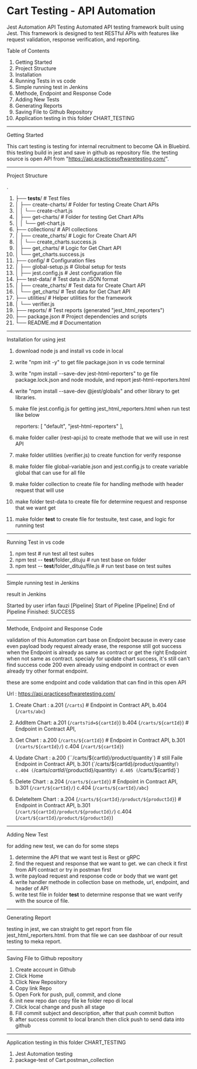 # Cart Testing - API Automation

Jest Automation API Testing
Automated API testing framework built using Jest. This framework is designed to test RESTful APIs with features like request validation, response verification, and reporting.

Table of Contents
1. Getting Started
2. Project Structure
3. Installation
4. Running Tests in vs code
5. Simple running test in Jenkins
6. Methode, Endpoint and Response Code
7. Adding New Tests
8. Generating Reports
9. Saving File to Github Repository
9. Application testing in this folder CHART_TESTING

---------------------
Getting Started

This cart testing is testing for internal recruitment to become QA in Bluebird. 
this testing build in jest and save in github as repository file. 
the testing source is open API from "https://api.practicesoftwaretesting.com/".

---------------------
Project Structure

.
1.  ├── __tests__/                 # Test files
2.  │   ├── create-charts/         # Folder for testing Create Chart APIs
3.  │   │   └── create-chart.js
4.  │   ├── get-charts/            # Folder for testing Get Chart APIs
5.  │   │   └── get-chart.js
6.  ├── collections/               # API collections
7.  │   ├── create_charts/         # Logic for Create Chart API
8.  │   │   └── create_charts.success.js
9.  │   ├── get_charts/            # Logic for Get Chart API
10. │       └── get_charts.success.js
11. ├── config/                    # Configuration files
12. │   ├── global-setup.js        # Global setup for tests
13. │   ├── jest.config.js         # Jest configuration file
14. ├── test-data/                 # Test data in JSON format
15. │   ├── create_charts/         # Test data for Create Chart API
16. │   └── get_charts/            # Test data for Get Chart API
17. ├── utilities/                 # Helper utilities for the framework
18. │   └── verifier.js
19. ├── reports/                   # Test reports (generated "jest_html_reporters")
20. ├── package.json               # Project dependencies and scripts
21. └── README.md                  # Documentation

---------------------
Installation for using jest

1. download node js and install vs code in local
2. write "npm init -y" to get file package.json in vs code terminal
3. write "npm install --save-dev jest-html-reporters" to ge file package.lock.json and node module, and report jest-html-reporters.html
4. write "npm install --save-dev @jest/globals" and other library to get libraries.
5. make file jest.config.js for getting jest_html_reporters.html when run test like below
    
    reporters: [
        "default",
        "jest-html-reporters"
    ],
    
6. make folder caller (rest-api.js) to create methode that we will use in rest API
7. make folder utilities (verifier.js) to create function for verify response
8. make folder file global-variable.json and jest.config.js to create variable global that can use for all file
9. make folder collection to create file for handling methode with header request that will use
10. make folder test-data to create file for determine request and response that we want get
11. make folder __test__ to create file for testsuite, test case, and logic for running test

---------------------
Running Test in vs code

1. npm test                                     # run test all test suites
2. npm test -- __test__/folder_dituju           # run test base on folder
3. npm test -- __test__/folder_dituju/file.js   # run test base on test suites       

---------------------
Simple running test in Jenkins

result in Jenkins

Started by user irfan fauzi
[Pipeline] Start of Pipeline
[Pipeline] End of Pipeline
Finished: SUCCESS

---------------------
Methode, Endpoint and Response Code

validation of this Automation cart base on Endpoint because in every case even payload body request already erase, the response still got success when the Endpoint is already as same as contract or get the right Endpoint when not same as contract. specialy for update chart success, it's still can't find success code 200 even already using endpoint in contract or even already try other format endpoint.

these are some endpoint and code validation that can find in this open API

Url : https://api.practicesoftwaretesting.com/

1. Create Chart : 
    a.201 (`/carts`)                # Endpoint in Contract API, 
    b.404 (`/carts/abc`)

2. AddItem Chart: 
    a.201 (`/carts?id=${cartId}`)
    b.404 (`/carts/${cartId}`)      # Endpoint in Contract API, 

3. Get Chart    : 
    a.200 (`/carts/${cartId}`)      # Endpoint in Contract API, 
    b.301 (`/carts/${cartId}/`)
    c.404 (`/cart/${cartId}`)

4. Update Chart : 
    a.200 (``/carts/${cartId}/product/quantity`)     # still Faile Endpoint in Contract API, 
    b.301 (`/carts/${cartId}/product/quantity/`)
    c.404 (`/carts/${cartId}/${productId}/quantity`)
    d.405 (`/carts/${cartId}`)

5. Delete Chart : 
    a.204 (`/carts/${cartId}`)      # Endpoint in Contract API, 
    b.301 (`/cart/${cartId}/`)
    c.404 (`/carts/${cartId}/abc`)
    
6. DeleteItem Chart : 
    a.204 (`/carts/${cartId}/product/${productId}`) # Endpoint in Contract API,
    b.301 (`/cart/${cartId}/product/${productId}/`)
    c.404 (`/cart/${cartId}/product/${productId}`)

---------------------
Adding New Test

for adding new test, we can do for some steps
1. determine the API that we want test is Rest or gRPC
2. find the request and response that we want to get. we can check it first from API contract or try in postman first
3. write payload request and response code or body that we want get
4. write handler methode in collection base on methode, url, endpoint, and header of API
5. write test file in folder __test__ to determine response that we want verify with the source of file.

---------------------
Generating Report

testing in jest, we can straight to get report from file jest_html_reporters.html.
from that file we can see dashboar of our result testing to meka report.


---------------------
Saving File to Github repository

1. Create account in Github
2. Click Home
3. Click New Repository
4. Copy link Repo
5. Open Fork for push, pull, commit, and clone
6. init new repo dan copy file ke folder repo di local
7. Click local change and push all stage
8. Fill commit subject and description, after that push commit button
9. after success commit to local branch then click push to send data into github


--------------------
Application testing in this folder CHART_TESTING

1. Jest Automation testing 
2. package-test of Cart.postman_collection




